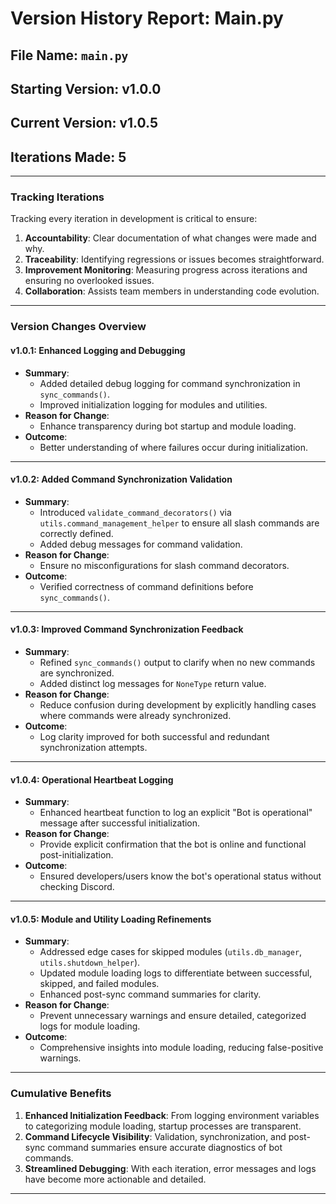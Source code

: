 # **Version History Report: Main.py**

## **File Name**: `main.py`  

## **Starting Version**: v1.0.0  

## **Current Version**: v1.0.5  

## **Iterations Made**: **5**

---

### **Tracking Iterations**

Tracking every iteration in development is critical to ensure:

1. **Accountability**: Clear documentation of what changes were made and why.
2. **Traceability**: Identifying regressions or issues becomes straightforward.
3. **Improvement Monitoring**: Measuring progress across iterations and ensuring no overlooked issues.
4. **Collaboration**: Assists team members in understanding code evolution.

---

### **Version Changes Overview**

#### **v1.0.1**: **Enhanced Logging and Debugging**

- **Summary**:
  - Added detailed debug logging for command synchronization in `sync_commands()`.
  - Improved initialization logging for modules and utilities.
- **Reason for Change**:
  - Enhance transparency during bot startup and module loading.
- **Outcome**:
  - Better understanding of where failures occur during initialization.

---

#### **v1.0.2**: **Added Command Synchronization Validation**

- **Summary**:
  - Introduced `validate_command_decorators()` via `utils.command_management_helper` to ensure all slash commands are correctly defined.
  - Added debug messages for command validation.
- **Reason for Change**:
  - Ensure no misconfigurations for slash command decorators.
- **Outcome**:
  - Verified correctness of command definitions before `sync_commands()`.

---

#### **v1.0.3**: **Improved Command Synchronization Feedback**

- **Summary**:
  - Refined `sync_commands()` output to clarify when no new commands are synchronized.
  - Added distinct log messages for `NoneType` return value.
- **Reason for Change**:
  - Reduce confusion during development by explicitly handling cases where commands were already synchronized.
- **Outcome**:
  - Log clarity improved for both successful and redundant synchronization attempts.

---

#### **v1.0.4**: **Operational Heartbeat Logging**

- **Summary**:
  - Enhanced heartbeat function to log an explicit "Bot is operational" message after successful initialization.
- **Reason for Change**:
  - Provide explicit confirmation that the bot is online and functional post-initialization.
- **Outcome**:
  - Ensured developers/users know the bot's operational status without checking Discord.

---

#### **v1.0.5**: **Module and Utility Loading Refinements**

- **Summary**:
  - Addressed edge cases for skipped modules (`utils.db_manager`, `utils.shutdown_helper`).
  - Updated module loading logs to differentiate between successful, skipped, and failed modules.
  - Enhanced post-sync command summaries for clarity.
- **Reason for Change**:
  - Prevent unnecessary warnings and ensure detailed, categorized logs for module loading.
- **Outcome**:
  - Comprehensive insights into module loading, reducing false-positive warnings.

---

### **Cumulative Benefits**

1. **Enhanced Initialization Feedback**: From logging environment variables to categorizing module loading, startup processes are transparent.
2. **Command Lifecycle Visibility**: Validation, synchronization, and post-sync command summaries ensure accurate diagnostics of bot commands.
3. **Streamlined Debugging**: With each iteration, error messages and logs have become more actionable and detailed.

---
